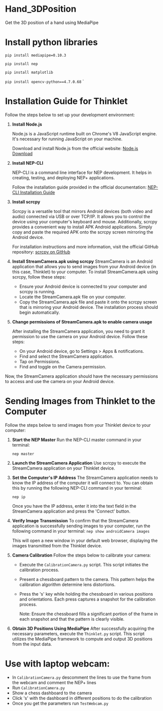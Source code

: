 # Hand_3DPosition
Get the 3D position of a hand using MediaPipe

# Install python libraries
`pip install mediapipe=0.10.3`

`pip install nep`

`pip install matplotlib`

`pip install opencv-python==4.7.0.68`
`


# Installation Guide for Thinklet

Follow the steps below to set up your development environment:

1. **Install Node.js**
   
   Node.js is a JavaScript runtime built on Chrome's V8 JavaScript engine. It's necessary for running JavaScript on your machine.

   Download and install Node.js from the official website: [Node.js Download](https://nodejs.org/en)

2. **Install NEP-CLI**

   NEP-CLI is a command line interface for NEP development. It helps in creating, testing, and deploying NEP+ applications.

   Follow the installation guide provided in the official documentation: [NEP-CLI Installation Guide](https://enrique-coronado.gitbook.io/nep-docs/developer-tools/nep-cli#installation)

3. **Install scrcpy**

   Scrcpy is a versatile tool that mirrors Android devices (both video and audio) connected via USB or over TCP/IP. It allows you to control the device using your computer's keyboard and mouse.
   Additionally, scrcpy provides a convenient way to install APK Android applications. Simply copy and paste the required APK onto the scrcpy screen mirroring the Android device.

   For installation instructions and more information, visit the official GitHub repository: [scrcpy on GitHub](https://github.com/Genymobile/scrcpy)

4. **Install StreamCamera.apk using scrcpy**
   StreamCamera is an Android application that allows you to send images from your Android device (in this case, Thinklet) to your computer.
   To install StreamCamera.apk using scrcpy, follow these steps:
   - Ensure your Android device is connected to your computer and scrcpy is running.
   - Locate the StreamCamera.apk file on your computer.
   - Copy the StreamCamera.apk file and paste it onto the scrcpy screen that is mirroring your Android device. The installation process should begin automatically.

5. **Change permissions of StreamCamera.apk to enable camera usage**

   After installing the StreamCamera application, you need to grant it permission to use the camera on your Android device. Follow these steps:
   - On your Android device, go to Settings > Apps & notifications.
   - Find and select the StreamCamera application.
   - Tap on Permissions.
   - Find and toggle on the Camera permission.

  Now, the StreamCamera application should have the necessary permissions to access and use the camera on your Android device.


# Sending Images from Thinklet to the Computer

Follow the steps below to send images from your Thinklet device to your computer:

1. **Start the NEP Master**
   Run the NEP-CLI master command in your terminal:

   `nep master`

2. **Launch the StreamCamera Application**
   Use scrcpy to execute the StreamCamera application on your Thinklet device.

3. **Set the Computer's IP Address**
   The StreamCamera application needs to know the IP address of the computer it will connect to. You can obtain this by running the following NEP-CLI command in your terminal:

   `nep ip`

   Once you have the IP address, enter it into the text field in the StreamCamera application and press the 'Connect' button.

4. **Verify Image Transmission**
   To confirm that the StreamCamera application is successfully sending images to your computer, run the following command in your terminal:
   `nep show androidCamera images`

   This will open a new window in your default web browser, displaying the images transmitted from the Thinklet device.

5. **Camera Calibration**
   Follow the steps below to calibrate your camera:
   - Execute the `CalibrationCamera.py` script. This script initiates the calibration process.
   - Present a chessboard pattern to the camera. This pattern helps the calibration algorithm determine lens distortions.
   - Press the 's' key while holding the chessboard in various positions and orientations. Each press captures a snapshot for the calibration process.

     Note: Ensure the chessboard fills a significant portion of the frame in each snapshot and that the pattern is clearly visible.

6. **Obtain 3D Positions Using MediaPipe**
   After successfully acquiring the necessary parameters, execute the `Thinklet.py` script. This script utilizes the MediaPipe framework to compute and output 3D positions from the input data.


#   Use with laptop webcam:
  
  - In `CalibrationCamera.py` descomment the lines to use the frame from the webcam and comment the NEP+ lines
  - Run `CalibrationCamera.py`
  - Show a chess dashboard to the camera
  - Click 's' with the dashboard in different positions to do the calibration
  - Once you get the parameters run `TestWebcam.py`
  
  
